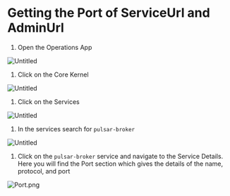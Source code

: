 # Getting the Port of ServiceUrl and AdminUrl


1. Open the Operations App

![Untitled](../../Running%20Flare%20Standalone%206d1c2d888606476d91346ed3e4a7e1af/Getting%20the%20Port%20of%20Service%20and%20AdminUrl%201109047016724c15bb040e59dd9aa44c/Untitled.png)

1. Click on the Core Kernel

![Untitled](../../Running%20Flare%20Standalone%206d1c2d888606476d91346ed3e4a7e1af/Getting%20the%20Port%20of%20Service%20and%20AdminUrl%201109047016724c15bb040e59dd9aa44c/Untitled%201.png)

1. Click on the Services

![Untitled](../../Running%20Flare%20Standalone%206d1c2d888606476d91346ed3e4a7e1af/Getting%20the%20Port%20of%20Service%20and%20AdminUrl%201109047016724c15bb040e59dd9aa44c/Untitled%202.png)

1. In the services search for `pulsar-broker`

![Untitled](../../Running%20Flare%20Standalone%206d1c2d888606476d91346ed3e4a7e1af/Getting%20the%20Port%20of%20Service%20and%20AdminUrl%201109047016724c15bb040e59dd9aa44c/Untitled%203.png)

1. Click on the `pulsar-broker` service and navigate to the Service Details. Here you will find the Port section which gives the details of the name, protocol, and port

![Port.png](../../Running%20Flare%20Standalone%206d1c2d888606476d91346ed3e4a7e1af/Getting%20the%20Port%20of%20Service%20and%20AdminUrl%201109047016724c15bb040e59dd9aa44c/Port.png)